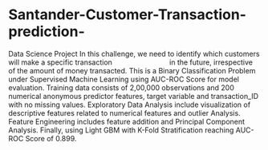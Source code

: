 # Santander-Customer-Transaction-prediction-
Data Science Project 
In this challenge, we need to identify which customers will make a specific transaction                             in the future, irrespective of the amount of money transacted.
This is a Binary Classification Problem under Supervised Machine Learning using AUC-ROC Score for model evaluation. 
Training data consists of 2,00,000 observations and 200 numerical anonymous predictor features, target variable and transaction_ID with no missing values. 
Exploratory Data Analysis include visualization of descriptive features related to numerical features and outlier Analysis. Feature Engineering includes feature addition and Principal Component Analysis. 
Finally, using Light GBM with K-Fold Stratification reaching AUC-ROC Score of 0.899.
